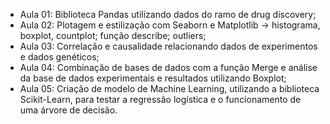 - Aula 01: Biblioteca Pandas utilizando dados do ramo de drug discovery; <br>
- Aula 02: Plotagem e estilização com Seaborn e Matplotlib -> histograma, boxplot, countplot; função describe; outliers; <br>
- Aula 03: Correlação e causalidade relacionando dados de experimentos e dados genéticos; <br>
- Aula 04: Combinação de bases de dados com a função Merge e análise da base de dados experimentais e resultados utilizando Boxplot;<br>
- Aula 05: Criação de modelo de Machine Learning, utilizando a biblioteca Scikit-Learn, para testar a regressão logística e o funcionamento de uma árvore de decisão. 
